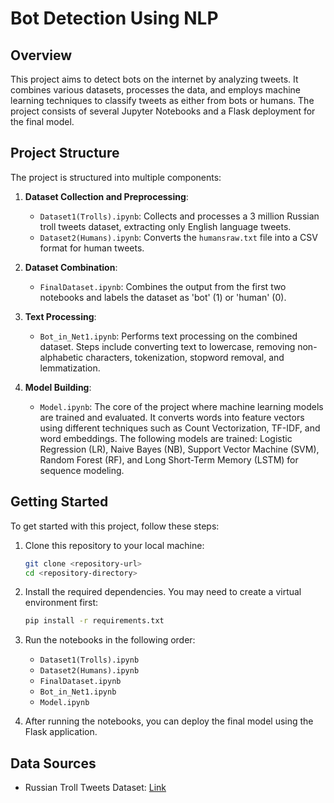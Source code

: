 # Bot Detection Using NLP

## Overview

This project aims to detect bots on the internet by analyzing tweets. It combines various datasets, processes the data, and employs machine learning techniques to classify tweets as either from bots or humans. The project consists of several Jupyter Notebooks and a Flask deployment for the final model.

## Project Structure

The project is structured into multiple components:

1. **Dataset Collection and Preprocessing**:
   - `Dataset1(Trolls).ipynb`: Collects and processes a 3 million Russian troll tweets dataset, extracting only English language tweets.
   - `Dataset2(Humans).ipynb`: Converts the `humansraw.txt` file into a CSV format for human tweets.

2. **Dataset Combination**:
   - `FinalDataset.ipynb`: Combines the output from the first two notebooks and labels the dataset as 'bot' (1) or 'human' (0).

3. **Text Processing**:
   - `Bot_in_Net1.ipynb`: Performs text processing on the combined dataset. Steps include converting text to lowercase, removing non-alphabetic characters, tokenization, stopword removal, and lemmatization.

4. **Model Building**:
   - `Model.ipynb`: The core of the project where machine learning models are trained and evaluated. It converts words into feature vectors using different techniques such as Count Vectorization, TF-IDF, and word embeddings. The following models are trained: Logistic Regression (LR), Naive Bayes (NB), Support Vector Machine (SVM), Random Forest (RF), and Long Short-Term Memory (LSTM) for sequence modeling.


## Getting Started

To get started with this project, follow these steps:

1. Clone this repository to your local machine:

   ```bash
   git clone <repository-url>
   cd <repository-directory>
   ```

2. Install the required dependencies. You may need to create a virtual environment first:

   ```bash
   pip install -r requirements.txt
   ```

3. Run the notebooks in the following order:
   - `Dataset1(Trolls).ipynb`
   - `Dataset2(Humans).ipynb`
   - `FinalDataset.ipynb`
   - `Bot_in_Net1.ipynb`
   - `Model.ipynb`

4. After running the notebooks, you can deploy the final model using the Flask application.

## Data Sources

- Russian Troll Tweets Dataset: [Link](https://www.kaggle.com/fivethirtyeight/russian-troll-tweets)

